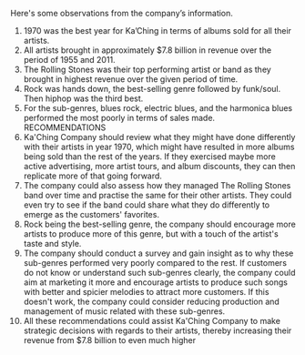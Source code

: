 Here's some observations from the company’s information.
1.	1970 was the best year for Ka’Ching in terms of albums sold for all their artists.
2.	All artists brought in approximately $7.8 billion in revenue over the period of 1955 and 2011.
3.	The Rolling Stones was their top performing artist or band as they brought in highest revenue over the given period of time.
4.	Rock was hands down, the best-selling genre followed by funk/soul. Then hiphop was the third best.
5.	For the sub-genres, blues rock, electric blues, and the harmonica blues performed the most poorly in terms of sales made.
RECOMMENDATIONS
1.	Ka'Ching Company should review what they might have done differently with their artists in year 1970, which might have resulted in more albums being sold than the rest of the years. If they exercised maybe more active advertising, more artist tours, and album discounts, they can then replicate more of that going forward. 
2.	The company could also assess how they managed The Rolling Stones band over time and practise the same for their other artists. They could even try to see if the band could share what they do differently to emerge as the customers' favorites.
3.	Rock being the best-selling genre, the company should encourage more artists to produce more of this genre, but with a touch of the artist's taste and style.
4.	The company should conduct a survey and gain insight as to why these sub-genres performed very poorly compared to the rest. If customers do not know or understand such sub-genres clearly, the company could aim at marketing it more and encourage artists to produce such songs with better and spicier melodies to attract more customers.
If this doesn't work, the company could consider reducing production and management of music related with these sub-genres.
5.	All these recommendations could assist Ka'Ching Company to make strategic decisions with regards to their artists, thereby increasing their revenue from $7.8 billion to even much higher
